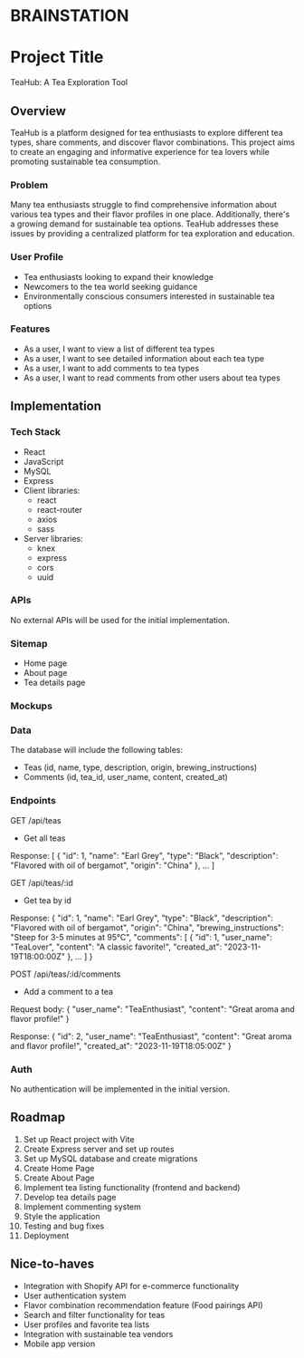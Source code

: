 # BRAINSTATION
# Project Title
TeaHub: A Tea Exploration Tool

## Overview

TeaHub is a platform designed for tea enthusiasts to explore different tea types, share comments, and discover flavor combinations. This project aims to create an engaging and informative experience for tea lovers while promoting sustainable tea consumption.

### Problem

Many tea enthusiasts struggle to find comprehensive information about various tea types and their flavor profiles in one place. Additionally, there's a growing demand for sustainable tea options. TeaHub addresses these issues by providing a centralized platform for tea exploration and education.

### User Profile

- Tea enthusiasts looking to expand their knowledge
- Newcomers to the tea world seeking guidance
- Environmentally conscious consumers interested in sustainable tea options

### Features

- As a user, I want to view a list of different tea types
- As a user, I want to see detailed information about each tea type
- As a user, I want to add comments to tea types
- As a user, I want to read comments from other users about tea types

## Implementation

### Tech Stack

- React
- JavaScript
- MySQL
- Express
- Client libraries: 
    - react
    - react-router
    - axios
    - sass
- Server libraries:
    - knex
    - express
    - cors
    - uuid

### APIs

No external APIs will be used for the initial implementation.

### Sitemap

- Home page
- About page
- Tea details page

### Mockups



### Data

The database will include the following tables:
- Teas (id, name, type, description, origin, brewing_instructions)
- Comments (id, tea_id, user_name, content, created_at)

### Endpoints

GET /api/teas
- Get all teas

Response:
[
  {
    "id": 1,
    "name": "Earl Grey",
    "type": "Black",
    "description": "Flavored with oil of bergamot",
    "origin": "China"
  },
  ...
]

GET /api/teas/:id
- Get tea by id

Response:
{
  "id": 1,
  "name": "Earl Grey",
  "type": "Black",
  "description": "Flavored with oil of bergamot",
  "origin": "China",
  "brewing_instructions": "Steep for 3-5 minutes at 95°C",
  "comments": [
    {
      "id": 1,
      "user_name": "TeaLover",
      "content": "A classic favorite!",
      "created_at": "2023-11-19T18:00:00Z"
    },
    ...
  ]
}

POST /api/teas/:id/comments
- Add a comment to a tea

Request body:
{
  "user_name": "TeaEnthusiast",
  "content": "Great aroma and flavor profile!"
}

Response:
{
  "id": 2,
  "user_name": "TeaEnthusiast",
  "content": "Great aroma and flavor profile!",
  "created_at": "2023-11-19T18:05:00Z"
}

### Auth

No authentication will be implemented in the initial version.

## Roadmap

1. Set up React project with Vite
2. Create Express server and set up routes
3. Set up MySQL database and create migrations
4. Create Home Page
5. Create About Page
6. Implement tea listing functionality (frontend and backend)
7. Develop tea details page
8. Implement commenting system
8. Style the application
9. Testing and bug fixes
10. Deployment

## Nice-to-haves

- Integration with Shopify API for e-commerce functionality
- User authentication system
- Flavor combination recommendation feature (Food pairings API)
- Search and filter functionality for teas
- User profiles and favorite tea lists
- Integration with sustainable tea vendors
- Mobile app version